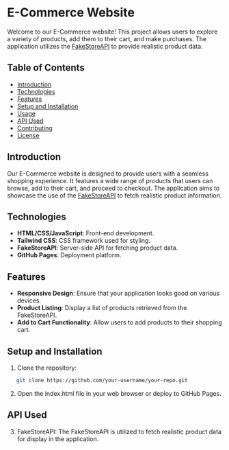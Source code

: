 # E-Commerce Website

Welcome to our E-Commerce website! This project allows users to explore a variety of products, add them to their cart, and make purchases. The application utilizes the [FakeStoreAPI](https://fakestoreapi.com/) to provide realistic product data.

## Table of Contents

- [Introduction](#introduction)
- [Technologies](#technologies)
- [Features](#features)
- [Setup and Installation](#setup-and-installation)
- [Usage](#usage)
- [API Used](#api-used)
- [Contributing](#contributing)
- [License](#license)

## Introduction

Our E-Commerce website is designed to provide users with a seamless shopping experience. It features a wide range of products that users can browse, add to their cart, and proceed to checkout. The application aims to showcase the use of the [FakeStoreAPI](https://fakestoreapi.com/) to fetch realistic product information.

## Technologies

- **HTML/CSS/JavaScript**: Front-end development.
- **Tailwind CSS**: CSS framework used for styling.
- **FakeStoreAPI**: Server-side API for fetching product data.
- **GitHub Pages**: Deployment platform.

## Features

- **Responsive Design**: Ensure that your application looks good on various devices.
- **Product Listing**: Display a list of products retrieved from the FakeStoreAPI.
- **Add to Cart Functionality**: Allow users to add products to their shopping cart.

## Setup and Installation

1. Clone the repository:

```bash
   git clone https://github.com/your-username/your-repo.git
```

2. Open the index.html file in your web browser or deploy to GitHub Pages.

## API Used
3. FakeStoreAPI: The FakeStoreAPI is utilized to fetch realistic product data for display in the application.

